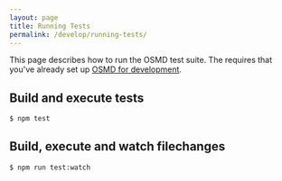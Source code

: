 ```yaml
---
layout: page
title: Running Tests
permalink: /develop/running-tests/
---
```


This page describes how to run the OSMD test suite. The requires that you've already set up [OSMD for development][0].

## Build and execute tests
```sh
$ npm test
```

## Build, execute and watch filechanges

```sh
$ npm run test:watch
```

[0]: /develop/setup
